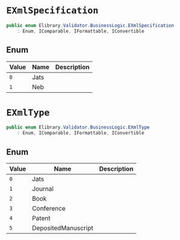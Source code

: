 # `EXmlSpecification`

```csharp
public enum Elibrary.Validator.BusinessLogic.EXmlSpecification
    : Enum, IComparable, IFormattable, IConvertible

```

## Enum

| Value | Name | Description | 
| --- | --- | --- | 
| `0` | Jats |  | 
| `1` | Neb |  | 



# `EXmlType`

```csharp
public enum Elibrary.Validator.BusinessLogic.EXmlType
    : Enum, IComparable, IFormattable, IConvertible

```

## Enum

| Value | Name | Description | 
| --- | --- | --- | 
| `0` | Jats |  | 
| `1` | Journal |  | 
| `2` | Book |  | 
| `3` | Conference |  | 
| `4` | Patent |  | 
| `5` | DepositedManuscript |  | 




